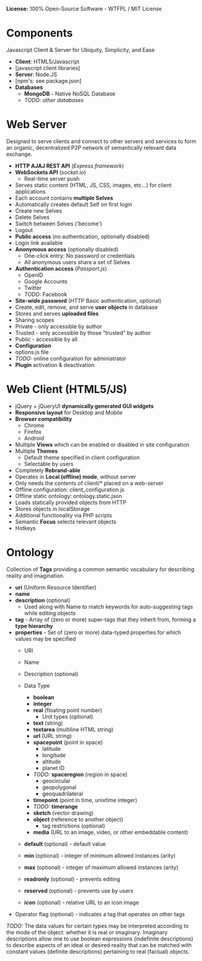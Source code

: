 
**License:** 100% Open-Source Software - WTFPL / MIT License

# Components
Javascript Client & Server for Ubiquity, Simplicity, and Ease
* **Client**: HTML5/Javascript
 * [javascript client libraries]
* **Server**: Node.JS
 * [npm's: see package.json]
 * **Databases**
   * **MongoDB** - Native NoSQL Database
   * _TODO: other databases_
    
# Web Server
Designed to serve clients and connect to other servers and services to form an organic, decentralized P2P network of semantically relevant data exchange.
 * **HTTP AJAJ REST API** (_Express framework_)
 * **WebSockets API** (_socket.io_)
   * Real-time server push
 * Serves static content (HTML, JS, CSS, images, etc...) for client applications 
 * Each account contains **multiple Selves**
  * Automatically creates default Self on first login
  * Create new Selves
  * Delete Selves
  * Switch between Selves ('become')
  * Logout
 * **Public access** (no authentication, optionally disabled)
  *  Login link available
 * **Anonymous access** (optionally disabled)
   * One-click entry: No password or credentials
   * All anonymous users share a set of Selves
 * **Authentication access** (_Passport.js_)
   * OpenID
   * Google Accounts
   * Twitter
   * _TODO:_ Facebook
 * **Site-wide password** (HTTP Basic authentication, optional)
 * Create, edit, remove, and serve **user objects** in database
 * Stores and serves **uploaded files**
 * Sharing scopes
  * Private - only accessible by author
  * Trusted - only accessible by those "trusted" by author
  * Public - accessible by all
 * **Configuration**
  * options.js file
  * _TODO:_ online configuration for administrator
 * **Plugin** activation & deactivation

# Web Client (HTML5/JS)
 * jQuery + jQueryUI **dynamically generated GUI widgets**
 * **Responsive layout** for Desktop and Mobile
 * **Browser compatibility**
   * Chrome
   * Firefox
   * Android
 * Multiple **Views** which can be enabled or disabled in site configuration
 * Multiple **Themes**
   * Default theme specified in client configuration
   * Selectable by users
 * Completely **Rebrand-able**
 * Operates in **Local (offline) mode**, without server
  * Only needs the contents of client/* placed on a web-server
  * Offline configuration: client_configuration.js
  * Offline static ontology: ontology.static.json
  * Loads statically provided objects from HTTP
  * Stores objects in localStorage
  * Additional functionality via PHP scripts
 * Semantic **Focus** selects relevant objects
 * Hotkeys

# Ontology
Collection of **Tags** providing a common semantic vocabulary for describing reality and imagination.
 * **uri** (Uniform Resource Identifier)
 * **name**
 * **description** (optional)
   * Used along with Name to match keywords for auto-suggesting tags while editing objects
 * **tag** - Array of (zero or more) super-tags that they inherit from, forming a **type hierarchy**
 * **properties** - Set of (zero or more) data-typed properties for which values may be specified
   * URI
   * Name
   * Description (optional)
   * Data Type
     * **boolean**
     * **integer**
     * **real** (floating point number)
       * Unit types (optional)
     * **text** (string)
     * **textarea** (multiline HTML string)
     * **url** (URL string)
     * **spacepoint** (point in space)
       * latitude
       * longitude
       * altitude
       * planet ID
     * _TODO:_  **spaceregion** (region in space)
       * geocircular
       * geopolygonal
       * geoquadrilateral      
     * **timepoint** (point in time, unixtime integer)
     * _TODO:_ **timerange**
     * **sketch** (vector drawing)
     * **object** (reference to another object)
       * tag restrictions (optional)
     * **media** (URL to an image, video, or other embeddable content) 


   * **default** (optional) - default value
   * **min** (optional) - integer of minimum allowed instances (arity)
   * **max** (optional) - integer of maximum allowed instances (arity)
   * **readronly** (optional) - prevents editing
   * **reserved** (optional) - prevents use by users
   * **icon** (optional) - relative URL to an icon image                         
 * Operator flag (optional) - indicates a tag that operates on other tags

_TODO:_ The data values for certain types may be interpreted according to the mode of the object: whether it is real or imaginary.  Imaginary descriptions allow one to use boolean expressions (indefinite descriptions) to describe aspects of an ideal or desired reality that can be matched with constant values (definite descriptions) pertaining to real (factual) objects.